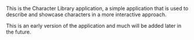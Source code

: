 This is the Character Library application, a simple application that is used to describe and showcase characters in a more interactive approach.

This is an early version of the application and much will be added later in the future.
